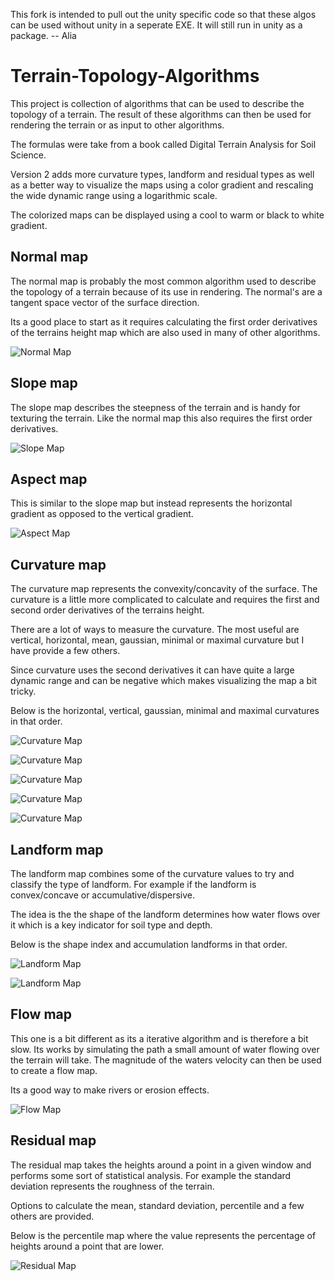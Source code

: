 This fork is intended to pull out the unity specific code so that these algos can be used without unity in a seperate EXE. It will still run in unity as a package. 
-- Alia

# Terrain-Topology-Algorithms

This project is collection of algorithms that can be used to describe the topology of a terrain. The result of these algorithms can then be used for rendering the terrain or as input to other algorithms.

The formulas were take from a book called Digital Terrain Analysis for Soil Science.

Version 2 adds more curvature types, landform and residual types as well as a better way to visualize the maps using a color gradient and rescaling the wide dynamic range using a logarithmic scale.

The colorized maps can be displayed using a cool to warm or black to white gradient.

## Normal map

The normal map is probably the most common algorithm used to describe the topology of a terrain because of its use in rendering. The normal's are a tangent space vector of the surface direction.

Its a good place to start as it requires calculating the first order derivatives of the terrains height map which are also used in many of other algorithms.

![Normal Map](./Media/normal.png)

## Slope map

The slope map describes the steepness of the terrain and is handy for texturing the terrain. Like the normal map this also requires the first order derivatives.

![Slope Map](./Media/slope.png)

## Aspect map

This is similar to the slope map but instead represents the horizontal gradient as opposed to the vertical gradient.

![Aspect Map](./Media/aspect.png)

## Curvature map

The curvature map represents the convexity/concavity of the surface. The curvature is a little more complicated to calculate and requires the first and second order derivatives of the terrains height.

There are a lot of ways to measure the curvature. The most useful are vertical, horizontal, mean, gaussian, minimal or maximal curvature but I have provide a few others.

Since curvature uses the second derivatives it can have quite a large dynamic range and can be negative which makes visualizing the map a bit tricky.

Below is the horizontal, vertical, gaussian, minimal and maximal curvatures in that order.

![Curvature Map](./Media/horz_curve.png)

![Curvature Map](./Media/vert_curve.png)

![Curvature Map](./Media/gauss_curve.png)

![Curvature Map](./Media/min_curve.png)

![Curvature Map](./Media/max_curve.png)

## Landform map

The landform map combines some of the curvature values to try and classify the type of landform. For example if the landform is convex/concave or accumulative/dispersive. 

The idea is the the shape of the landform determines how water flows over it which is a key indicator for soil type and depth.

Below is the shape index and accumulation landforms in that order.

![Landform Map](./Media/shape_landform.png)

![Landform Map](./Media/accum_landform.png)

## Flow map

This one is a bit different as its a iterative algorithm and is therefore a bit slow. Its works by simulating the path a small amount of water flowing over the terrain will take. The magnitude of the waters velocity can then be used to create a flow map.

Its a good way to make rivers or erosion effects.

![Flow Map](./Media/flow.png)

## Residual map

The residual map takes the heights around a point in a given window and performs some sort of statistical analysis. For example the standard deviation represents the roughness of the terrain.

Options to calculate the mean, standard deviation, percentile and a few others are provided.

Below is the percentile map where the value represents the percentage of heights around a point that are lower.

![Residual Map](./Media/percentile.png)















